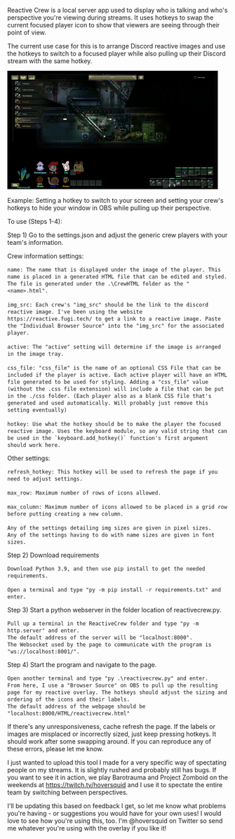
Reactive Crew is a local server app used to display who is talking and who's perspective you're viewing during streams. It uses hotkeys to swap the current focused player icon to show that viewers are seeing through their point of view.

The current use case for this is to arrange Discord reactive images and use the hotkeys to switch to a focused player while also pulling up their Discord stream with the same hotkey.

![Example of switching perspectives with ReactiveCrew](https://github.com/Hoversquid/ReactiveCrew/blob/main/reactiveCrewExample.gif)

Example: Setting a hotkey to switch to your screen and setting your crew's hotkeys to hide your window in OBS while pulling up their perspective.

To use (Steps 1-4):

Step 1) Go to the settings.json and adjust the generic crew players with your team's information. 

Crew information settings:

    name: The name that is displayed under the image of the player. This name is placed in a generated HTML file that can be edited and styled. The file is generated under the .\CrewHTML folder as the "<name>.html".

    img_src: Each crew's "img_src" should be the link to the discord reactive image. I've been using the website https://reactive.fugi.tech/ to get a link to a reactive image. Paste the "Individual Browser Source" into the "img_src" for the associated player. 

    active: The "active" setting will determine if the image is arranged in the image tray. 

    css_file: "css_file" is the name of an optional CSS File that can be included if the player is active. Each active player will have an HTML file generated to be used for styling. Adding a "css_file" value (without the .css file extension) will include a file that can be put in the ./css folder. (Each player also as a blank CSS file that's generated and used automatically. Will probably just remove this setting eventually) 

    hotkey: Use what the hotkey should be to make the player the focused reactive image. Uses the keyboard module, so any valid string that can be used in the `keyboard.add_hotkey()` function's first argument should work here.

Other settings:

    refresh_hotkey: This hotkey will be used to refresh the page if you need to adjust settings.

    max_row: Maximum number of rows of icons allowed. 

    max_column: Maximum number of icons allowed to be placed in a grid row before putting creating a new column.

    Any of the settings detailing img sizes are given in pixel sizes.
    Any of the settings having to do with name sizes are given in font sizes.

Step 2) Download requirements

    Download Python 3.9, and then use pip install to get the needed requirements.

    Open a terminal and type "py -m pip install -r requirements.txt" and enter.

Step 3) Start a python webserver in the folder location of reactivecrew.py.

    Pull up a terminal in the ReactiveCrew folder and type "py -m http.server" and enter.
    The default address of the server will be "localhost:8000".
    The Websocket used by the page to communicate with the program is "ws://localhost:8001/".

Step 4) Start the program and navigate to the page.

    Open another terminal and type "py .\reactivecrew.py" and enter.
    From here, I use a "Browser Source" on OBS to pull up the resulting page for my reactive overlay. The hotkeys should adjust the sizing and ordering of the icons and their labels.
    The default address of the webpage should be "localhost:8000/HTML/reactivecrew.html"

If there's any unresponsiveness, cache refresh the page.
If the labels or images are misplaced or incorrectly sized, just keep pressing hotkeys. It should work after some swapping around.
If you can reproduce any of these errors, please let me know.

I just wanted to upload this tool I made for a very specific way of spectating people on my streams. It is slightly rushed and probably still has bugs. If you want to see it in action, we play Barotrauma and Project Zomboid on the weekends at https://twitch.tv/hoversquid and I use it to spectate the entire team by switching between perspectives. 

I'll be updating this based on feedback I get, so let me know what problems you're having - or suggestions you would have for your own uses! 
I would love to see how you're using this, too. I'm @hoversquid on Twitter so send me whatever you're using with the overlay if you like it!
